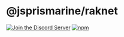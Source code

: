 # @jsprismarine/raknet

[![Join the Discord Server](https://img.shields.io/discord/704967868885762108?color=%237289DA&label=Discord)](https://discord.gg/6w8JWhy)
[![npm](https://img.shields.io/npm/dt/@jsprismarine/raknet)](https://www.npmjs.com/package/@jsprismarine/raknet)
